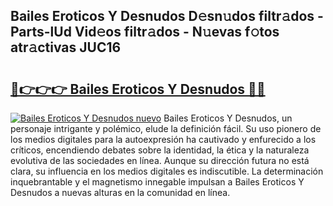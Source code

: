 ## Bailes Eroticos Y Desnudos D𝚎sn𝚞dos filtr𝚊dos - Parts-lUd Vid𝚎os filtr𝚊dos - N𝚞evas f𝚘tos atr𝚊ctivas JUC16

# <h2><a href="http://mb8ni9m.tromn.icu/?c=Bailes+Eroticos+Y+Desnudos">🔗👉👉👉 Bailes Eroticos Y Desnudos 🔗🔗</a></h2>

[![Bailes Eroticos Y Desnudos nuevo](https://i.imgur.com/pEAQMta.gif)](http://mb8ni9m.tromn.icu/?c=Bailes+Eroticos+Y+Desnudos)
Bailes Eroticos Y Desnudos, un personaje intrigante y polémico, elude la definición fácil. Su uso pionero de los medios digitales para la autoexpresión ha cautivado y enfurecido a los críticos, encendiendo debates sobre la identidad, la ética y la naturaleza evolutiva de las sociedades en línea. Aunque su dirección futura no está clara, su influencia en los medios digitales es indiscutible. La determinación inquebrantable y el magnetismo innegable impulsan a Bailes Eroticos Y Desnudos a nuevas alturas en la comunidad en línea.
